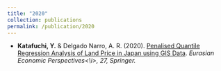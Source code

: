 ```yaml
---
title: "2020"
collection: publications
permalink: /publication/2020
---
```

* **Katafuchi, Y.** & Delgado Narro, A. R. (2020). [Penalised Quantile Regression Analysis of Land Price in Japan using GIS Data](https://link.springer.com/chapter/10.1007/978-3-030-53536-0_7). <i>Eurasian Economic Perspectives<\i>, 27, Springer.